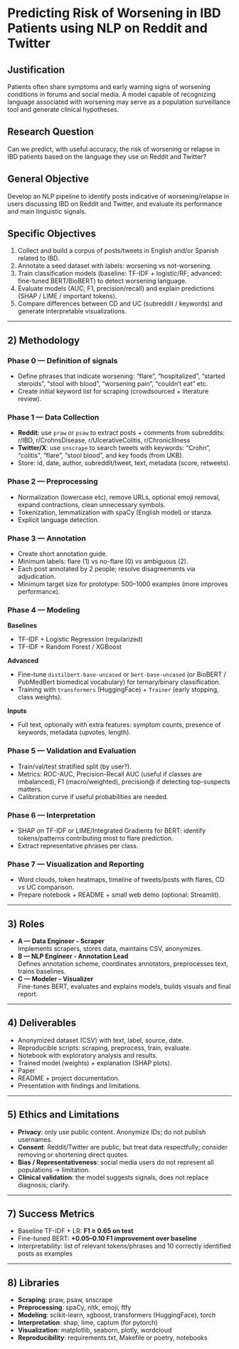 # Predicting Risk of Worsening in IBD Patients using NLP on Reddit and Twitter

## Justification
Patients often share symptoms and early warning signs of worsening conditions in forums and social media. A model capable of recognizing language associated with worsening may serve as a population surveillance tool and generate clinical hypotheses.

## Research Question
Can we predict, with useful accuracy, the risk of worsening or relapse in IBD patients based on the language they use on Reddit and Twitter?

## General Objective
Develop an NLP pipeline to identify posts indicative of worsening/relapse in users discussing IBD on Reddit and Twitter, and evaluate its performance and main linguistic signals.

## Specific Objectives
1. Collect and build a corpus of posts/tweets in English and/or Spanish related to IBD.
2. Annotate a seed dataset with labels: worsening vs not-worsening.
3. Train classification models (baseline: TF-IDF + logistic/RF; advanced: fine-tuned BERT/BioBERT) to detect worsening language.
4. Evaluate models (AUC, F1, precision/recall) and explain predictions (SHAP / LIME / important tokens).
5. Compare differences between CD and UC (subreddit / keywords) and generate interpretable visualizations.

---

## 2) Methodology

### Phase 0 — Definition of signals
- Define phrases that indicate worsening: “flare”, “hospitalized”, “started steroids”, “stool with blood”, “worsening pain”, “couldn’t eat” etc.
- Create initial keyword list for scraping (crowdsourced + literature review).

### Phase 1 — Data Collection
- **Reddit**: use `praw` or `psaw` to extract posts + comments from subreddits:  
  r/IBD, r/CrohnsDisease, r/UlcerativeColitis, r/ChronicIllness  
- **Twitter/X**: use `snscrape` to search tweets with keywords: “Crohn”, “colitis”, “flare”, “stool blood”, and key foods (from UKB).  
- Store: id, date, author, subreddit/tweet, text, metadata (score, retweets).

### Phase 2 — Preprocessing
- Normalization (lowercase etc), remove URLs, optional emoji removal, expand contractions, clean unnecessary symbols.
- Tokenization, lemmatization with spaCy (English model) or stanza.
- Explicit language detection.

### Phase 3 — Annotation
- Create short annotation guide.
- Minimum labels: flare (1) vs no-flare (0) vs ambiguous (2).
- Each post annotated by 2 people; resolve disagreements via adjudication.
- Minimum target size for prototype: 500–1000 examples (more improves performance).

### Phase 4 — Modeling

**Baselines**
- TF-IDF + Logistic Regression (regularized)
- TF-IDF + Random Forest / XGBoost

**Advanced**
- Fine-tune `distilbert-base-uncased` or `bert-base-uncased` (or BioBERT / PubMedBert biomedical vocabulary) for ternary/binary classification.
- Training with `transformers` (HuggingFace) + `Trainer` (early stopping, class weights).

**Inputs**
- Full text, optionally with extra features: symptom counts, presence of keywords, metadata (upvotes, length).

### Phase 5 — Validation and Evaluation
- Train/val/test stratified split (by user?).  
- Metrics: ROC-AUC, Precision-Recall AUC (useful if classes are imbalanced), F1 (macro/weighted), precision@ if detecting top-suspects matters.  
- Calibration curve if useful probabilities are needed.  

### Phase 6 — Interpretation
- SHAP on TF-IDF or LIME/Integrated Gradients for BERT: identify tokens/patterns contributing most to flare prediction.  
- Extract representative phrases per class.  

### Phase 7 — Visualization and Reporting
- Word clouds, token heatmaps, timeline of tweets/posts with flares, CD vs UC comparison.  
- Prepare notebook + README + small web demo (optional: Streamlit).  

---

## 3) Roles
- **A — Data Engineer - Scraper**  
  Implements scrapers, stores data, maintains CSV, anonymizes.  
- **B — NLP Engineer - Annotation Lead**  
  Defines annotation scheme, coordinates annotators, preprocesses text, trains baselines.  
- **C — Modeler - Visualizer**  
  Fine-tunes BERT, evaluates and explains models, builds visuals and final report.  

---

## 4) Deliverables
- Anonymized dataset (CSV) with text, label, source, date.  
- Reproducible scripts: scraping, preprocess, train, evaluate.  
- Notebook with exploratory analysis and results.  
- Trained model (weights) + explanation (SHAP plots).  
- Paper  
- README + project documentation.  
- Presentation with findings and limitations.  

---

## 5) Ethics and Limitations
- **Privacy**: only use public content. Anonymize IDs; do not publish usernames.  
- **Consent**: Reddit/Twitter are public, but treat data respectfully; consider removing or shortening direct quotes.  
- **Bias / Representativeness**: social media users do not represent all populations → limitation.  
- **Clinical validation**: the model suggests signals, does not replace diagnosis; clarify.  

---

## 7) Success Metrics
- Baseline TF-IDF + LR: **F1 ≥ 0.65 on test**  
- Fine-tuned BERT: **+0.05–0.10 F1 improvement over baseline**  
- Interpretability: list of relevant tokens/phrases and 10 correctly identified posts as examples  

---

## 8) Libraries
- **Scraping**: praw, psaw, snscrape  
- **Preprocessing**: spaCy, nltk, emoji, ftfy  
- **Modeling**: scikit-learn, xgboost, transformers (HuggingFace), torch  
- **Interpretation**: shap, lime, captum (for pytorch)  
- **Visualization**: matplotlib, seaborn, plotly, wordcloud  
- **Reproducibility**: requirements.txt, Makefile or poetry, notebooks  
